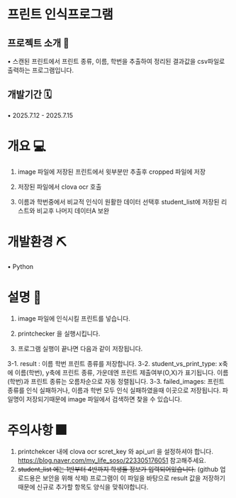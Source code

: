 # 프린트 인식프로그램 

## 프로젝트 소개 📢
• 스캔된 프린트에서 프린트 종류, 이름, 학번을 추출하여 정리된 결과값을 csv파일로 출력하는 프로그램입니다. 

## 개발기간 🗓
• 2025.7.12 - 2025.7.15

# 개요 💻

  1. image 파일에 저장된 프린트에서 윗부분만 추출후 cropped 파일에 저장
  
  2. 저장된 파일에서 clova ocr 호출
  
  3. 이름과 학번중에서 비교적 인식이 원활한 데이터 선택후 student_list에 저장된 리스트와 비교후 나머지 데이터A 보완
  

# 개발환경 ⛏
• Python

# 설명 🎫

1. image 파일에 인식시킬 프린트를 넣습니다.
  
2. printchecker 을 실행시킵니다.
 
3. 프로그램 실행이 끝나면 다음과 같이 저장됩니다.

3-1. result : 이름 학번 프린트 종류를 저장합니다.
3-2. student_vs_print_type: x축에 이름(학번), y축에 프린트 종류, 가운데엔 프린트 제출여부(O,X)가 표기됩니다. 이름(학번)과 프린트 종류는 오름차순으로 자동 정렬됩니다.
3-3. failed_images: 프린트 종류를 인식 실패하거나, 이름과 학번 모두 인식 실패하였을때 이곳으로 저장됩니다. 파일명이 저장되기때문에 image 파일에서 검색하면 찾을 수 있습니다.

# 주의사항 🎆

1. printchekcer 내에 clova ocr scret_key 와 api_url 을 설정하셔야 합니다.
https://blog.naver.com/my_life_soso/223305176051 참고해주세요.
2. ~~student_list 에는 1반부터 4반까지 학생들 정보가 입력되어있습니다.~~ (github 업로드용은 보안을 위해 삭제) 프로그램이 이 파일을 바탕으로 result 값을 저장하기 때문에 신규로 추가할 항목도 양식을 맞춰야합니다. 
